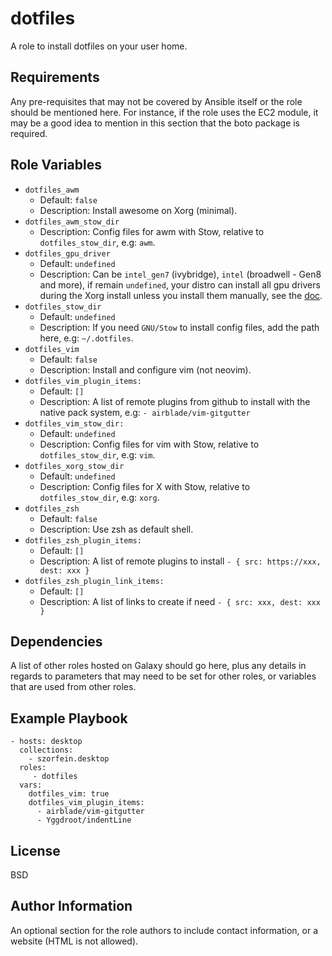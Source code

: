 dotfiles
========

A role to install dotfiles on your user home.

Requirements
------------

Any pre-requisites that may not be covered by Ansible itself or the role should be mentioned here. For instance, if the role uses the EC2 module, it may be a good idea to mention in this section that the boto package is required.

Role Variables
--------------

- `dotfiles_awm`
  - Default: `false`
  - Description: Install awesome on Xorg (minimal).
- `dotfiles_awm_stow_dir`
  - Description: Config files for awm with Stow, relative to `dotfiles_stow_dir`, e.g: `awm`.
- `dotfiles_gpu_driver`
  - Default: `undefined`
  - Description: Can be `intel_gen7` (ivybridge), `intel` (broadwell - Gen8 and more), if remain `undefined`, your distro can install all gpu drivers during the Xorg install unless you install them manually, see the [doc](https://github.com/szorfein/ansible-collection-desktop/blob/main/roles/dotfiles/docs/GPU.md).
- `dotfiles_stow_dir`
  - Default: `undefined`
  - Description: If you need `GNU/Stow` to install config files, add the path here, e.g: `~/.dotfiles`.
- `dotfiles_vim`
  - Default: `false`
  - Description: Install and configure vim (not neovim).
- `dotfiles_vim_plugin_items:`
  - Default: `[]`
  - Description: A list of remote plugins from github to install with the native pack system, e.g: `- airblade/vim-gitgutter`
- `dotfiles_vim_stow_dir:`
  - Default: `undefined`
  - Description: Config files for vim with Stow, relative to `dotfiles_stow_dir`, e.g: `vim`.
- `dotfiles_xorg_stow_dir`
  - Default: `undefined`
  - Description: Config files for X with Stow, relative to `dotfiles_stow_dir`, e.g: `xorg`.
- `dotfiles_zsh`
  - Default: `false`
  - Description: Use zsh as default shell.
- `dotfiles_zsh_plugin_items:`
  - Default: `[]`
  - Description: A list of remote plugins to install `- { src: https://xxx, dest: xxx }`
- `dotfiles_zsh_plugin_link_items:`
  - Default: `[]`
  - Description: A list of links to create if need `- { src: xxx, dest: xxx }`

Dependencies
------------

A list of other roles hosted on Galaxy should go here, plus any details in regards to parameters that may need to be set for other roles, or variables that are used from other roles.

Example Playbook
----------------

    - hosts: desktop
      collections:
        - szorfein.desktop
      roles:
         - dotfiles
      vars:
        dotfiles_vim: true
        dotfiles_vim_plugin_items:
          - airblade/vim-gitgutter
          - Yggdroot/indentLine

License
-------

BSD

Author Information
------------------

An optional section for the role authors to include contact information, or a website (HTML is not allowed).
